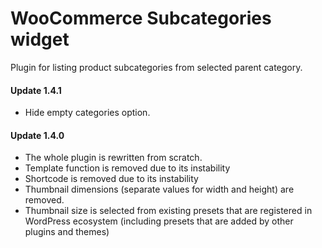 # WooCommerce Subcategories widget

Plugin for listing product subcategories from selected parent category.

#### Update 1.4.1

* Hide empty categories option.

#### Update 1.4.0

* The whole plugin is rewritten from scratch.
* Template function is removed due to its instability
* Shortcode is removed due to its instability
* Thumbnail dimensions (separate values for width and height) are removed.
* Thumbnail size is selected from existing presets that are registered in WordPress ecosystem (including presets that are added by other plugins and themes) 